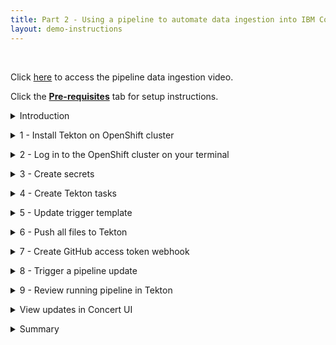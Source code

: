 ```yaml
---
title: Part 2 - Using a pipeline to automate data ingestion into IBM Concert <br/> <small> <i> Tech Sales enablement </i> </small>
layout: demo-instructions
---
```


<span id="top"></span>

<br/>

Click <a href="https://ibm.seismic.com/app?ContentId=595cd326-e668-430b-a8a8-13313f2a1d95#/doccenter/f6bc8873-d580-4ee8-a903-[…]b-fee7-4b77-b46e-8acb34740000/grid/" target="_blank" rel="noreferrer">here</a> to access the pipeline data ingestion video.

Click the [**Pre-requisites**](pre-requisites) tab for setup instructions.

<details markdown="1">

<summary>Introduction</summary>

In this demo we will build and run a pipeline to understand how a customer will automate the data ingestion process.

Concert is designed to ingest data on a regular basis, every time an application is updated the pipeline will automatically generate new SBOMs and CVE scan and then upload them to Concert.

For our demo we will use Tekton on Redhat Openshift to build our pipeline. The pipeline concepts we will demonstrate can be translated to other CI/CD pipeline tools.

<br/>

</details>

<p/>

<details markdown="1">

<summary>1 - Install Tekton on OpenShift cluster</summary>

The first step is to install Tekton which is a Kubernetes-native CI/CD framework for automating application deployment pipelines on OpenShift clusters.

| Action 1.1 | Log in to the OpenShift (OCP) cluster on TechZone. |
| :--- | :--- |
|  | When we reserved the OCP instance, we received a kubeadmin login and password. We will use this to log in to the cluster. |

| Action 1.2 | Click **OperatorHub** in the **Operators** section. |
| :--- | :--- |
|  |  |

| Action 1.3 | Search for '**OpenShift pipeline**' and click the **pipeline** tile to open the install dialog. |
| :--- | :--- |
|  |  |

| Action 1.4 | Click **Install without any changes to the default fields**. |
| :--- | :--- |
|  | The installation should complete within one minute with a success dialog. |

**[Go to top](#top)**

<br/><br/>

</details>

<p/>

<details markdown="1">

<summary>2 - Log in to the OpenShift cluster on your terminal</summary>

<br/>


| Action 2.1 | Use the '**oc login**' command directly from the TechZone OCP console to log in to the OpenShift cluster from the local machine. |
| :--- | :--- |
|  | This command requires a login token that is provided in the login command. <br/> Click on 'kubeadmin' in the top right, then click 'copy login command', then click 'display token, and then copy the command and paste it into the terminal. |

<!-- <show copy login command from cluster> -->

<inline-notification text="Note: The OCP login token expires every 24 hours."></inline-notification>

**[Go to top](#top)**

<br/><br/>

</details>

<p/>

<details markdown="1">

<summary>3 - Create secrets</summary>

We will now provide certain authentication credentials to Tekton in the form of secrets so it can connect to various components in our infrastructure.

In this step, we will create 3 secrets: a Concert Secret, Github Secret and Registry Secret.

### Concert Secret

The Concert secret is what enables Tekton to authenticate with the Concert API for uploading data. <br/>

| Action 3.1 | Generate the API key from Concert by ensuring you have admin access, and then log in to the Concert instance. |
| :--- | :--- |
|  | In this demo, our Concert instance is deployed on SaaS.|

| Action 3.2 | Click your profile --> **API Key** --> Generate. Copy the key into a notepad or place where you can access it, as it will not be visible again. |
| :--- | :--- |
|  |  | 

<inline-notification text="Note: This token doesn’t expire unless you generate a new one or revoke it."></inline-notification>

| Action 3.3 | Use the '**oc create secret generic**' command to set the name of the secret to '**concert-token-secret**' and insert the Concert token we generated above. |
| :--- | :--- |
|  | <code class="code-block"> oc create secret generic concert-token-secret <br/> --from-literal=token="C_API_KEY <br/> bWFyeWFtYUBjYS5pYm0uY29tOjE5N2U4ZmI2LTNiY2YtNGRhOC04OGY0LTViYTYwMmQyZWMxMQ==" </code> | 

<inline-notification text="Note: ensure you have the attribute “C_API_KEY” before the SaaS token, otherwise the API upload won’t authenticate successfully."></inline-notification>

### GitHub Secret

| Action 3.4 | Create the GitHub secret by using the '**oc create secret generic**' command again. Name the secret '**github-creds**' and provide your GitHub username and token. |
| :--- | :--- |
|  | <code class="code-block"> oc create secret generic github-creds ` <br/> --from-literal=username=$env:GITHUB_USERNAME ` <br/> --from-literal=password=$env:GITHUB_TOKEN ` <br/> --type=kubernetes.io/basic-auth </code> | 

<inline-notification text="Note: This information was set up during the pre-requisites, and if not then an IBM GitHub username and token should be set up prior to this step."></inline-notification>

| Action 3.5 | Annotate the GitHub secret and link it to the pipeline by running the commands below. |
| :--- | :--- |
|  | <code class="code-block"> oc annotate secret github-creds ` <br/> tekton.dev/git-0=https://github.ibm.com <br/><br/> oc secret link pipeline github-creds </code> | 

### Registry Secret

The third secret authenticates into the image registry.

For this demo, we are using a private IBM internal jfrog artifactory registry to store our container images. To create this secret, we need the jfrog server address, username and token.

| Action 3.6 | Log in to jfrog and click your profile. Click **Setup** and click **Generate authentication token**. |
| :--- | :--- |
|  | <inline-notification text="Note: The token will not be visible again and should be saved for future reference."></inline-notification> | 

| Action 3.7 | Use the same '**oc create**' secret for type **docker-registry**. Set the name to '**container-registry-secret**' and provide the registry information run the whole command. |
| :--- | :--- |
|  | <code class="code-block"> oc create secret docker-registry container-registry-secret --docker-server=na.artifactory.swg-devops.com --docker-username=youremail@ibm.com --docker-password=YOUR_REGISTRY_TOKEN </code> | 

Next, link the secret to the pipeline giving it both access and pull permissions. 

<code class="code-block"> oc secret link pipeline container-registry-secret </code>

The pull permission allows Tekton to pull images from our registry.

<code class="code-block"> oc secret link pipeline container-registry-secret --for=pull </code>

Now that all three secrets have been added, we can quickly validate they’ve been successfully created by running the oc get serviceaccount command

<code class="code-block"> oc get serviceaccount pipeline -o yaml </code>

In the output, we should see the github secret at the bottom and the container-registry secret in two places. The Concert secret is not shown here.

**[Go to top](#top)**

<br/><br/>

</details>

<p/>

<details markdown="1">

<summary>4 - Create Tekton tasks</summary>

For the QotD application, we will create a Tekton pipeline with 11 tasks. Many of the Concert tasks rely on using the Toolkit that comes packaged with Concert to automate SBOM generation in the correct format. (IBM Concert Toolkit v1.0.1 used)

<inline-notification text="Note: This demo is not intended to teach Tekton concepts. We will configure a collection of pre-built qotd pipeline tasks."></inline-notification> 

Download (or clone) the <a href="https://github.ibm.com/ibm-concert-platinum-demos/sbom-concert-pipeline">pipeline code</a> to the local machine (the IBM github repository is internal to IBM and available for all IBMers).

1. Navigate to the IBM-Concert-Platinum-Demos repo in your browser
2. Click on the green <> Code dropdown button
3. Click on the SSH tab
4. Copy the repository reference
5. Create a folder called 'sbom-concert-pipeline' on your computer
6. Navigate to the folder in a command line. In the demo we use the command line built into visual studio code.
7. Paste the SSH command into the terminal: git@github.ibm.com:ibm-concert-platinum-demos/sbom-concert-pipeline.git
8. Open the downloaded repository in Visual Studio code. Each task is defined in a YAML file. 

<inline-notification text="Note: when working with a customer, techsellers will need to examine the customer’s existing pipeline and identify the concert-specific tasks or steps that should be added to the customer’s pipeline. "></inline-notification>

There are 7 Concert-specific tasks that will need to be added to every pipeline to connect it to Concert. 

<!-- <slide> --> 

### Git Clone Task 

<!-- <Walk through pipeline graphic zoomed in> --> 

The initial task in the pipeline is called the Git Clone Task. In a customer’s environment, we would never work on the production code repository. So we begin the pipeline by first cloning the code repository for the microservice we will be working on. 

The git-clone ClusterTask is responsible for pulling down code from a GitHub repository and storing in shared workspace storage.  This task cannot be seen in the repository code because the git-clone code is included as part of the default Tekton ClusterTasks bundled with OpenShift Pipelines. 

### Code Scan Task

The next task in the pipeline is called the Code Scan Task. The purpose of this task is to scan the source code of the microservice and generate a Software Bill of Material with library, license and package information being used in the microservice. In Concert, we call this a Package SBOM (of type code-scan). This is the first task where we will be using the Concert toolkit to simplify the generation of the SBOM. (IBM Concert Toolkit v1.0.1 is used)

**Line 15** Identify the toolkit and version we want to use for this task <!-- <typing action> -->

**Line 21** Call the code-scan command in the toolkit. <br/>
Reminder, the toolkit is provided as an image and as an end-user we do not have access to the source code. However, the code-scan command under the hood installs and uses an open source tool called cdxgen to scan the source code from the repo and produce a standard cycloneDX sbom file in json format. <br/>The pipeline stores this file in a results.output.path location accessible by Tekton.

<inline-notification text="Note: when working with a customer, the task files provided in this demo should not be used as-is in a customer’s Tekton pipeline environment. The code provided should be used only as a template or guide in helping the customer write their pipeline tasks "></inline-notification>


### Kaniko-Build Task 

This task is not Concert-specific, and every customer with a containerized application will have a similar build task already as part of their day-to-day setup. 

In our demo, a popular open source tool called Kaniko is used to build container images directly within a Kubernetes cluster, without requiring Docker to be installed on the nodes. Kaniko will read the Dockerfile and context, constructs the image, and then pushes it to a specified container registry, making it an essential step for automating container builds in CI/CD pipelines.

### Skopeo Copy Task 

This task is also not specific to IBM Concert. It is used for copying container images between different container registries. Similar to Kaniko, Skopeo is an open-source tool that enables operations on container images without requiring a Docker daemon. In our demo, Skopeo will push our microservice’s image to our registry.

### Image Scan Task

The purpose of this task is to scan the microservice and generate a SBOM with library, license and package information being used in the microservice. This task scans the image of the microservice which includes additional information such as operating system in Concert, we call this a Package SBOM (of type image-scan). 

**Line 15** is where we identify the toolkit and version we want to use for this task

**Line 21** is where the toolkit is being used with the image-scan command.<br/>
 The toolkit is provided as an image and as an end-user we do not have access to the source code. However, the image-scan command under the hood installs and uses an open source tool called syft to scan the source code from the repo and produce a standard cycloneDX sbom file in json format.<br/>
 The pipeline stores this file in a results.output.path location accessible by Tekton.

### CVE Scan Task

IBM Concert accepts CVE scans that are run against container images only, therefore in our pipeline this task is performed right after the image is built in the previous steps. There are many CVE scanning tools on the market, in this demo our task will install and run an open source tool called Grype which will scan the image for vulnerabilities and output a .csv file. 

IBM Concert ingests CVE scans in two formats: CSV and VDR. In this demo, we will be using the CSV format. For the CSV format, the columns and headers must be formatted in a specific sequence for uploading to Concert. This sequence is provided as a template to the Grype scan command. This causes Grype to scan the image and then generate a CSV file in the correct Concert format.

If a customer is using a different tool for their CVE scans, for example Trivvy or Twistlock, they can similarly provide this template as input to the tool to ensure the output is formatted correctly. 

<inline-notification text="The IBM Concert toolkit v1.0.1 does not contain any commands for the CVE scan task."></inline-notification>

### Build SBOM Task

This is a Concert-specific task and a customer would not have it in an existing pipeline. 

To simplify the generation of the build SBOM file in the defined Concert format, we will be using the toolkit (IBM Concert Toolkit v1.0.1 used)

**Line 15** is where we identify the toolkit and version we want to use for this task.

**Line 21** is where the toolkit is being used with the build-sbom command. The build-sbom command under the hood uses the pipeline’s build data to populate a config file to generate the SBOM file in json format. 

### Deploy SBOM task 

This is also a Concert-specific task and a customer would not have it in an existing pipeline. This SBOM is where the public and private access points for each microservice are defined.

To simplify the generation of the deploy SBOM file in the defined Concert format, we will be using the toolkit (IBM Concert Toolkit v1.0.1 used).

**Line 15** is where we identify the toolkit and version we want to use for this task.

**Line 21** is where the toolkit is being used with the deploy-sbom command. The deploy-sbom command under the hood uses the pipeline’s build data to populate a config file to generate the SBOM file in json format. 

### Application-definition SBOM Task

This is also a Concert-specific task and a customer would not have it in an existing pipeline. 

To simplify the generation of the application definition SBOM file in the defined Concert format, we will be using the toolkit (IBM Concert Toolkit v1.0.1 used).

**Line 15** is where we identify the toolkit and version we want to use for this task.

**Line 21** is where the toolkit is being used with the application-definition command. The application-definition command under the hood uses application data to populate a config file to generate the SBOM file in json format. 

### Upload Concert Task

In this task we connect to our IBM Concert instace to upload all the files we generated in the previous steps.

<inline-notification text="Note: This is the first task in this demo where changes are required."></inline-notification>

To simplify the uploading of data to Concert, we will be using the toolkit also.

**Line 20** is where we identify the toolkit and version we want to use for this task.

**Line 77** is where the toolkit is being used with the upload-concert command. 

**Line 55**: Update this line with your Concert instance ID.<br/>
If Concert is deployed on SaaS, the instance ID will be located in the browser URL.<br/>
If Concert is deployed on VM, the instance id is: 0000-0000-0000-0000 <br/>
If Concert is deployed on OCP, the instance id is: ?

### SBOM Pipeline Task

The final task defines the structure and logic of our sbom-pipeline. Without it, Tekton wouldn't know which tasks to run, in what order, or with what parameters.

Update line 29 to identify the host of your IBM Concert instance as the base_url parameter: <br/>
• name: base_url <br/>
• default: YOUR_CONCERT_HOST_URL<br/>

<inline-notification text="Note: for SaaS instances, this information is found in the browser URL."></inline-notification>

A very important parameter defined in this task is the application criticality number which specifies how business critical this application is to the business. <br/>
The application criticality score ranges from 1 for low to 5 for critical, and the criticality number plays a significant role in helping Concert score and prioritize CVEs according to an organization. <br/>
For our demo, we will set the application criticality to 4. <br/><br/>
Another important parameter to note is the access point information. Our demo qotd-web microservice has one access point, and we have set the exposure to public. Similar to application criticality, Concert takes endpoint expsure into its consideration when calculating the risk score.


**[Go to top](#top)**

<br/><br/>

</details>

<p/>

<details markdown="1">

<summary>5 - Update trigger template</summary>

IBM Concert is designed to update everytime the underlying app is updated and to rerender the data in the arena view based on changes made by the customer to their applications. 

This automation is handled by the trigger template file. This template is part of the Tekton webhook that automatically runs the pipeline on every commit to a connected code repository.

In this step, we will configure the trigger template to connect with our jfrog image repository. 

Update line 44: <br/>
• name: image <br/>
• value: "na.artifactory.swg-devops.com/hyc-roja-platform-engineering-team-docker-local/pm-qotd/$(tt.params.component_name)"

For the value, we provide the host server of our registry, the folder path the image will be stored in, and a variable to dynamically name the image as the component name parameter from our pipeline.

This will result in images in our jfrog instances that appear as below:

**[Go to top](#top)**

<br/><br/>

</details>

<p/>

<details markdown="1">

<summary>6 - Push all files to Tekton</summary>

In this step we push all the pipeline files to our openshift instance. 

To do this, we bulk apply all our pipelines files to openshift using the oc apply commands.

1. Navigate to the correct folder path on the machine (if not already done):

<code class="code-block"> cd sbom-concert-pipeline </code>

2. Apply the first folder path to push the files to Tekton: 

<code class="code-block"> oc apply -f ./1-pipeline </code> 

3. 2. Apply the second folder path to push the files to Tekton: 

 <code class="code-block"> oc apply -f ./2-webhook </code>

<inline-notification text="Note: If you encounter any issues pushing the files, it’s important to note that yaml files are very specific on indentation. Ensure spacing is correct."></inline-notification>


Next, open the openshift instance, switch to the default namespace and verify that the pipeline was successfully created. All the individual tasks that were pushed should be visible under tasks. 

**[Go to top](#top)**

<br/><br/>

</details>

<p/>

<details markdown="1">

<summary>7 - Create GitHub access token webhook</summary>

For the trigger template to run whenever any of the repos in the quote-of-the-day organization are updated, we need to create a webhook at the organization level. 

1. Open the pipeline in the OCP console
2. Under 'trigger templates', copy the route URL. This route was created when we pushed our pipeline to tekton.
Example:
<code class="code-block"> el-webhook-default.apps.66ba1da31bc8d0001e815a6c.ocp.techzone.ibm.com </code>
3. Open the github quote-of-the-day organization page
4. Click Settings
5. Click Hooks
6. Click Create Webhook
7. Paste the route from step 2 into the payload field in Github.
8. Click Create Webhook

<inline-notification text="Note: When creating the webhook, keep all defaults and SSL disabled, although in a customer environment, SSL would typically be enabled."></inline-notification>

**[Go to top](#top)**

<br/><br/>

</details>

<p/>

<details markdown="1">

<summary>8 - Trigger a pipeline update</summary>

In this step we will automatically trigger the the pipeline to run by making a code update.

Recall that the quote-of-the-day application has 10 microservices. For this demo we will use one microservice called qotd-web. 

1. Clone the qotd-web code repository to your local machine.
2. Open the code in Visual Studio Code
3. Add a comment to a line. 
4. Save and push the code to github by creating a commit. The commit action will trigger the pipeline to run. 

Within a few seconds of the commit, the Tekton pipeline should begin to run automatically.

**[Go to top](#top)**

<br/><br/>

</details>

<p/>

<details markdown="1">

<summary>9 - Review running pipeline in Tekton</summary>

To see the pipeline run in action, open the openshift cluster and click on the pipeline name. For a play-by-play view, switch to the logs tab, making note of any errors.

<inline-notification text="The first run of a new pipeline takes longer than subsequent runs. The first run takes about 10 minutes, and subsequent runs take 1-2 minutes."></inline-notification>

Each time a step completes successfully, a green checkmark appears.

**[Go to top](#top)**

<br/><br/>

</details>

<p/>

<details markdown="1">

<summary>View updates in Concert UI</summary>

Log in to the Concert instance to ensure all data was uploaded successfully.

<inline-notification text="If you were already logged in to Concert, doing a refresh in the browser will render the uploaded data in the Concert Arena view"></inline-notification>

Go to the <strong>Administration</strong> → <strong>Event log</strong> tab to view a history and status of all uploads.

**[Go to top](#top)**

<br/><br/>

</details>

<p/>

<details markdown="1">

<summary>Summary</summary>

In this demo, we saw how a Tekton pipeline on an OpenShift cluster can be used to automate the generation of SBOM and CVE scans and upload them to IBM Concert on SaaS. 

Once CVE data is ingested successfully into Concert, teams can review the Concert risk scores and priorities.

When you do a PoV, you will use the same concepts above to add similar Concert-specific tasks into the customer’s CI/CD pipeline.

**[Go to top](#top)**

<br/><br/>

</details>